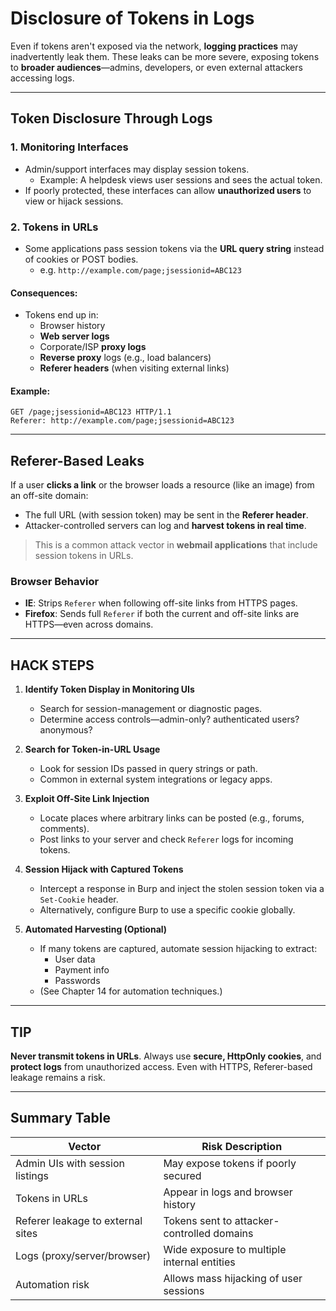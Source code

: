 # Disclosure of Tokens in Logs

Even if tokens aren't exposed via the network, **logging practices** may inadvertently leak them. These leaks can be more severe, exposing tokens to **broader audiences**—admins, developers, or even external attackers accessing logs.

---

## Token Disclosure Through Logs

### 1. **Monitoring Interfaces**
- Admin/support interfaces may display session tokens.
  - Example: A helpdesk views user sessions and sees the actual token.
- If poorly protected, these interfaces can allow **unauthorized users** to view or hijack sessions.

### 2. **Tokens in URLs**
- Some applications pass session tokens via the **URL query string** instead of cookies or POST bodies.
  - e.g. `http://example.com/page;jsessionid=ABC123`

#### Consequences:
- Tokens end up in:
  - Browser history
  - **Web server logs**
  - Corporate/ISP **proxy logs**
  - **Reverse proxy** logs (e.g., load balancers)
  - **Referer headers** (when visiting external links)

#### Example:
```http
GET /page;jsessionid=ABC123 HTTP/1.1
Referer: http://example.com/page;jsessionid=ABC123
```

---

## Referer-Based Leaks

If a user **clicks a link** or the browser loads a resource (like an image) from an off-site domain:
- The full URL (with session token) may be sent in the **Referer header**.
- Attacker-controlled servers can log and **harvest tokens in real time**.

> This is a common attack vector in **webmail applications** that include session tokens in URLs.

### Browser Behavior
- **IE**: Strips `Referer` when following off-site links from HTTPS pages.
- **Firefox**: Sends full `Referer` if both the current and off-site links are HTTPS—even across domains.

---

## HACK STEPS

1. **Identify Token Display in Monitoring UIs**
   - Search for session-management or diagnostic pages.
   - Determine access controls—admin-only? authenticated users? anonymous?

2. **Search for Token-in-URL Usage**
   - Look for session IDs passed in query strings or path.
   - Common in external system integrations or legacy apps.

3. **Exploit Off-Site Link Injection**
   - Locate places where arbitrary links can be posted (e.g., forums, comments).
   - Post links to your server and check `Referer` logs for incoming tokens.

4. **Session Hijack with Captured Tokens**
   - Intercept a response in Burp and inject the stolen session token via a `Set-Cookie` header.
   - Alternatively, configure Burp to use a specific cookie globally.

5. **Automated Harvesting (Optional)**
   - If many tokens are captured, automate session hijacking to extract:
     - User data
     - Payment info
     - Passwords
   - (See Chapter 14 for automation techniques.)

---

## TIP
**Never transmit tokens in URLs**. Always use **secure, HttpOnly cookies**, and **protect logs** from unauthorized access. Even with HTTPS, Referer-based leakage remains a risk.

---

## Summary Table

| Vector                            | Risk Description                                     |
|----------------------------------|------------------------------------------------------|
| Admin UIs with session listings  | May expose tokens if poorly secured                 |
| Tokens in URLs                   | Appear in logs and browser history                  |
| Referer leakage to external sites| Tokens sent to attacker-controlled domains          |
| Logs (proxy/server/browser)      | Wide exposure to multiple internal entities         |
| Automation risk                  | Allows mass hijacking of user sessions              |
